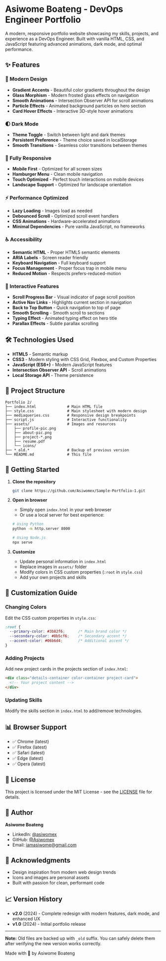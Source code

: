 # Asiwome Boateng - DevOps Engineer Portfolio

A modern, responsive portfolio website showcasing my skills, projects, and experience as a DevOps Engineer. Built with vanilla HTML, CSS, and JavaScript featuring advanced animations, dark mode, and optimal performance.

## ✨ Features

### 🎨 Modern Design
- **Gradient Accents** - Beautiful color gradients throughout the design
- **Glass Morphism** - Modern frosted glass effects on navigation
- **Smooth Animations** - Intersection Observer API for scroll animations
- **Particle Effects** - Animated background particles on hero section
- **Card Hover Effects** - Interactive 3D-style hover animations

### 🌓 Dark Mode
- **Theme Toggle** - Switch between light and dark themes
- **Persistent Preference** - Theme choice saved in localStorage
- **Smooth Transitions** - Seamless color transitions between themes

### 📱 Fully Responsive
- **Mobile First** - Optimized for all screen sizes
- **Hamburger Menu** - Clean mobile navigation
- **Touch Optimized** - Perfect touch interactions on mobile devices
- **Landscape Support** - Optimized for landscape orientation

### ⚡ Performance Optimized
- **Lazy Loading** - Images load as needed
- **Debounced Scroll** - Optimized scroll event handlers
- **CSS Animations** - Hardware-accelerated animations
- **Minimal Dependencies** - Pure vanilla JavaScript, no frameworks

### ♿ Accessibility
- **Semantic HTML** - Proper HTML5 semantic elements
- **ARIA Labels** - Screen reader friendly
- **Keyboard Navigation** - Full keyboard support
- **Focus Management** - Proper focus trap in mobile menu
- **Reduced Motion** - Respects prefers-reduced-motion

### 🎯 Interactive Features
- **Scroll Progress Bar** - Visual indicator of page scroll position
- **Active Nav Links** - Highlights current section in navigation
- **Back to Top Button** - Quick navigation to top of page
- **Smooth Scrolling** - Smooth scroll to sections
- **Typing Effect** - Animated typing effect on hero title
- **Parallax Effects** - Subtle parallax scrolling

## 🛠️ Technologies Used

- **HTML5** - Semantic markup
- **CSS3** - Modern styling with CSS Grid, Flexbox, and Custom Properties
- **JavaScript (ES6+)** - Modern JavaScript features
- **Intersection Observer API** - Scroll animations
- **Local Storage API** - Theme persistence

## 📂 Project Structure

```
Portfolio 2/
├── index.html              # Main HTML file
├── style.css               # Main stylesheet with modern design
├── mediaqueries.css        # Responsive design breakpoints
├── script.js               # Interactive functionality
├── assets/                 # Images and resources
│   ├── profile-pic.png
│   ├── about-pic.png
│   ├── project-*.png
│   ├── resume.pdf
│   └── icons/
├── *_old.*                 # Backup of previous version
└── README.md               # This file
```

## 🚀 Getting Started

1. **Clone the repository**
   ```bash
   git clone https://github.com/Asiwomex/Sample-Portfolio-1.git
   ```

2. **Open in browser**
   - Simply open `index.html` in your web browser
   - Or use a local server for best experience:
   ```bash
   # Using Python
   python -m http.server 8000
   
   # Using Node.js
   npx serve
   ```

3. **Customize**
   - Update personal information in `index.html`
   - Replace images in `assets/` folder
   - Modify colors in CSS custom properties (`:root` in `style.css`)
   - Add your own projects and skills

## 🎨 Customization Guide

### Changing Colors
Edit the CSS custom properties in `style.css`:
```css
:root {
  --primary-color: #3b82f6;      /* Main brand color */
  --secondary-color: #8b5cf6;    /* Secondary accent */
  --accent-color: #06b6d4;       /* Additional accent */
}
```

### Adding Projects
Add new project cards in the projects section of `index.html`:
```html
<div class="details-container color-container project-card">
  <!-- Your project content -->
</div>
```

### Updating Skills
Modify the skills section in `index.html` to add/remove technologies.

## 📊 Browser Support

- ✅ Chrome (latest)
- ✅ Firefox (latest)
- ✅ Safari (latest)
- ✅ Edge (latest)
- ✅ Opera (latest)

## 📝 License

This project is licensed under the MIT License - see the [LICENSE](LICENSE) file for details.

## 👤 Author

**Asiwome Boateng**
- LinkedIn: [@asiwomex](https://www.linkedin.com/in/asiwomex/)
- GitHub: [@Asiwomex](https://github.com/Asiwomex)
- Email: iamasiwome@gmail.com

## 🙏 Acknowledgments

- Design inspiration from modern web design trends
- Icons and images are personal assets
- Built with passion for clean, performant code

## 📈 Version History

- **v2.0** (2024) - Complete redesign with modern features, dark mode, and enhanced UX
- **v1.0** (2024) - Initial portfolio release

---

**Note:** Old files are backed up with `_old` suffix. You can safely delete them after verifying the new version works correctly.

Made with 💙 by Asiwome Boateng
